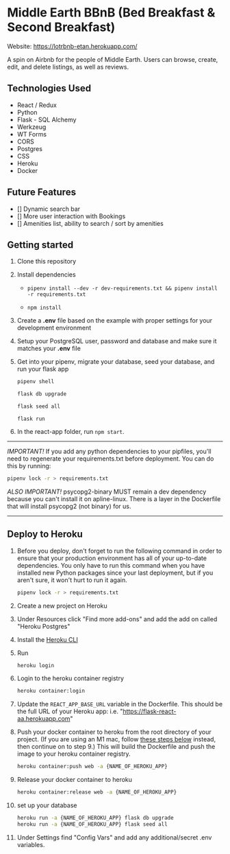 # Middle Earth BBnB (Bed Breakfast & Second Breakfast)

Website: https://lotrbnb-etan.herokuapp.com/

A spin on Airbnb for the people of Middle Earth. Users can browse, create, edit, and delete listings, as well as reviews.

## Technologies Used

- React / Redux
- Python
- Flask - SQL Alchemy
- Werkzeug
- WT Forms
- CORS
- Postgres
- CSS
- Heroku
- Docker

## Future Features

- [] Dynamic search bar
- [] More user interaction with Bookings
- [] Amenities list, ability to search / sort by amenities

## Getting started

1. Clone this repository

2. Install dependencies

   -   ```cd app &&
       pipenv install --dev -r dev-requirements.txt && pipenv install -r requirements.txt
       ```

   -   ```cd react-app &&
       npm install
       ```

3. Create a **.env** file based on the example with proper settings for your
   development environment

4. Setup your PostgreSQL user, password and database and make sure it matches your **.env** file

5. Get into your pipenv, migrate your database, seed your database, and run your flask app

   ```bash
   pipenv shell
   ```

   ```bash
   flask db upgrade
   ```

   ```bash
   flask seed all
   ```

   ```
   flask run
   ```

6. In the react-app folder, run ```npm start```.

***
*IMPORTANT!*
   If you add any python dependencies to your pipfiles, you'll need to regenerate your requirements.txt before deployment.
   You can do this by running:

   ```bash
   pipenv lock -r > requirements.txt
   ```

*ALSO IMPORTANT!*
   psycopg2-binary MUST remain a dev dependency because you can't install it on apline-linux.
   There is a layer in the Dockerfile that will install psycopg2 (not binary) for us.
***

## Deploy to Heroku

1. Before you deploy, don't forget to run the following command in order to
ensure that your production environment has all of your up-to-date
dependencies. You only have to run this command when you have installed new
Python packages since your last deployment, but if you aren't sure, it won't
hurt to run it again.

   ```bash
   pipenv lock -r > requirements.txt
   ```

2. Create a new project on Heroku
3. Under Resources click "Find more add-ons" and add the add on called "Heroku Postgres"
4. Install the [Heroku CLI](https://devcenter.heroku.com/articles/heroku-command-line)
5. Run

   ```bash
   heroku login
   ```

6. Login to the heroku container registry

   ```bash
   heroku container:login
   ```

7. Update the `REACT_APP_BASE_URL` variable in the Dockerfile.
   This should be the full URL of your Heroku app: i.e. "https://flask-react-aa.herokuapp.com"
8. Push your docker container to heroku from the root directory of your project.
   (If you are using an M1 mac, follow [these steps below](#for-m1-mac-users) instead, then continue on to step 9.)
   This will build the Dockerfile and push the image to your heroku container registry.

   ```bash
   heroku container:push web -a {NAME_OF_HEROKU_APP}
   ```

9. Release your docker container to heroku

      ```bash
      heroku container:release web -a {NAME_OF_HEROKU_APP}
      ```

10. set up your database

      ```bash
      heroku run -a {NAME_OF_HEROKU_APP} flask db upgrade
      heroku run -a {NAME_OF_HEROKU_APP} flask seed all
      ```

11. Under Settings find "Config Vars" and add any additional/secret .env
variables.
